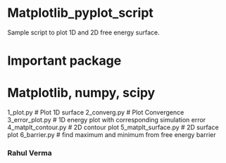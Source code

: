 # Matplotlib_pyplot_script

Sample script to plot 1D and 2D free energy surface.


# Important package
# Matplotlib, numpy, scipy

1_plot.py  		# Plot 1D surface
2_converg.py  		# Plot Convergence
3_error_plot.py  	# 1D energy plot with corresponding simulation error
4_matplt_contour.py  	# 2D contour plot
5_matplt_surface.py	# 2D surface plot
6_barrier.py		# find maximum and minimum from free energy barrier

### Rahul Verma
